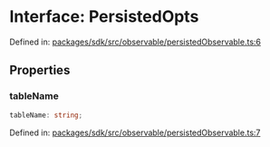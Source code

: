 # Interface: PersistedOpts

Defined in: [packages/sdk/src/observable/persistedObservable.ts:6](https://github.com/towns-protocol/towns/blob/0db1fd0ac7258e8db8cedfb6183e8eade8284fa1/packages/sdk/src/observable/persistedObservable.ts#L6)

## Properties

### tableName

```ts
tableName: string;
```

Defined in: [packages/sdk/src/observable/persistedObservable.ts:7](https://github.com/towns-protocol/towns/blob/0db1fd0ac7258e8db8cedfb6183e8eade8284fa1/packages/sdk/src/observable/persistedObservable.ts#L7)
